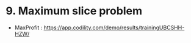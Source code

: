 # 9. Maximum slice problem
- MaxProfit : https://app.codility.com/demo/results/trainingUBCSHH-HZW/


